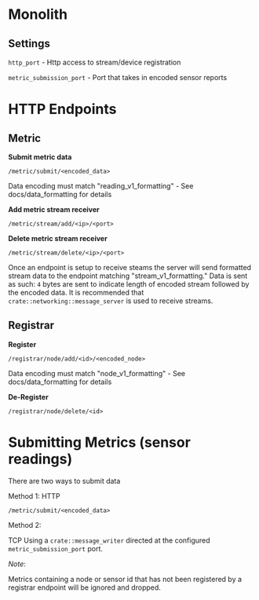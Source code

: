 # Monolith

## Settings

`http_port` - Http access to stream/device registration

`metric_submission_port` - Port that takes in encoded sensor reports 

# HTTP Endpoints

## Metric

**Submit metric data**

`/metric/submit/<encoded_data>`

Data encoding must match "reading_v1_formatting" - See docs/data_formatting for details

**Add metric stream receiver**

 `/metric/stream/add/<ip>/<port>`
 
**Delete metric stream receiver**

 `/metric/stream/delete/<ip>/<port>`

Once an endpoint is setup to receive steams the server will send formatted stream data to the endpoint matching "stream_v1_formatting." Data is sent as such: `4` bytes are sent to indicate length of encoded stream followed by the encoded data. It is recommended that `crate::networking::message_server` is used to receive streams.

## Registrar

**Register**

`/registrar/node/add/<id>/<encoded_node>`

Data encoding must match "node_v1_formatting" - See docs/data_formatting for details

**De-Register**

`/registrar/node/delete/<id>`

# Submitting Metrics (sensor readings)

There are two ways to submit data

Method 1: HTTP 

`/metric/submit/<encoded_data>`

Method 2: 

TCP Using a `crate::message_writer` directed at the configured `metric_submission_port` port. 

*Note*: 

Metrics containing a node or sensor id that has not been registered by a registrar endpoint will be ignored and dropped.